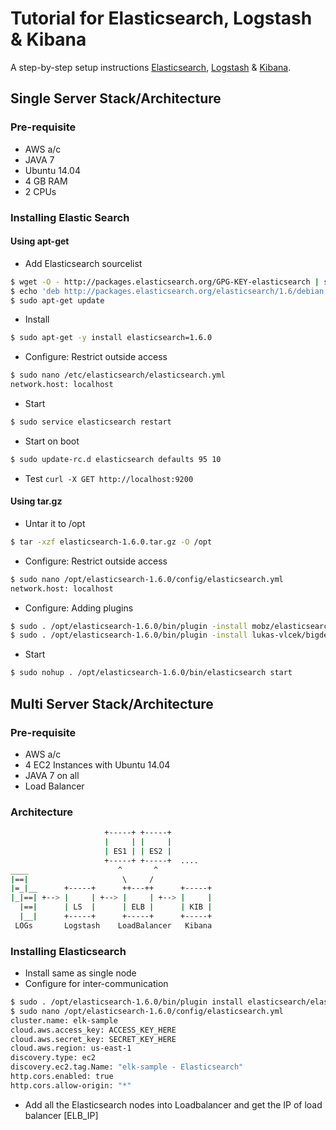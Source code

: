 # Tutorial for Elasticsearch, Logstash & Kibana
A step-by-step setup instructions [Elasticsearch], [Logstash] & [Kibana].

## Single Server Stack/Architecture
### Pre-requisite
* AWS a/c
* JAVA 7
* Ubuntu 14.04
* 4 GB RAM
* 2 CPUs

### Installing Elastic Search
#### Using apt-get
* Add Elasticsearch sourcelist
```sh
$ wget -O - http://packages.elasticsearch.org/GPG-KEY-elasticsearch | sudo apt-key add -
$ echo 'deb http://packages.elasticsearch.org/elasticsearch/1.6/debian stable main' | sudo tee /etc/apt/sources.list.d/elasticsearch.list
$ sudo apt-get update
```
* Install
```sh
$ sudo apt-get -y install elasticsearch=1.6.0
```
* Configure: Restrict outside access
```sh
$ sudo nano /etc/elasticsearch/elasticsearch.yml
network.host: localhost
```
* Start
```sh
$ sudo service elasticsearch restart
```
* Start on boot
```sh
$ sudo update-rc.d elasticsearch defaults 95 10
```
* Test ```curl -X GET http://localhost:9200```

#### Using tar.gz
* Untar it to /opt
```sh
$ tar -xzf elasticsearch-1.6.0.tar.gz -O /opt
```
* Configure: Restrict outside access
```sh
$ sudo nano /opt/elasticsearch-1.6.0/config/elasticsearch.yml
network.host: localhost
```
* Configure: Adding plugins
```sh
$ sudo . /opt/elasticsearch-1.6.0/bin/plugin -install mobz/elasticsearch-head
$ sudo . /opt/elasticsearch-1.6.0/bin/plugin -install lukas-vlcek/bigdesk
```
* Start
```sh
$ sudo nohup . /opt/elasticsearch-1.6.0/bin/elasticsearch start
```

## Multi Server Stack/Architecture
### Pre-requisite
* AWS a/c
* 4 EC2 Instances with Ubuntu 14.04
* JAVA 7 on all
* Load Balancer

### Architecture
```sh
                     +-----+ +-----+         
                     |     | |     |         
                     | ES1 | | ES2 |         
                     +-----+ +-----+  ....     
____                    ^       ^            
|==|                     \     /              
|=_|__      +-----+      ++---++      +-----+
|_|==| +--> |     | +--> |     | +--> |     |
  |==|      | LS  |      | ELB |      | KIB |
  |__|      +-----+      +-----+      +-----+
 LOGs       Logstash    LoadBalancer   Kibana
```

### Installing Elasticsearch
* Install same as single node
* Configure for inter-communication
```sh
$ sudo . /opt/elasticsearch-1.6.0/bin/plugin install elasticsearch/elasticsearch-cloud-aws/2.6.0
$ sudo nano /opt/elasticsearch-1.6.0/config/elasticsearch.yml
cluster.name: elk-sample
cloud.aws.access_key: ACCESS_KEY_HERE
cloud.aws.secret_key: SECRET_KEY_HERE
cloud.aws.region: us-east-1
discovery.type: ec2
discovery.ec2.tag.Name: "elk-sample - Elasticsearch"
http.cors.enabled: true
http.cors.allow-origin: "*"
```
* Add all the Elasticsearch nodes into Loadbalancer and get the IP of load balancer [ELB_IP]

[Elasticsearch]:https://www.elastic.co/products/elasticsearch
[Logstash]:https://www.elastic.co/products/logstash
[Kibana]:https://www.elastic.co/products/kibana
